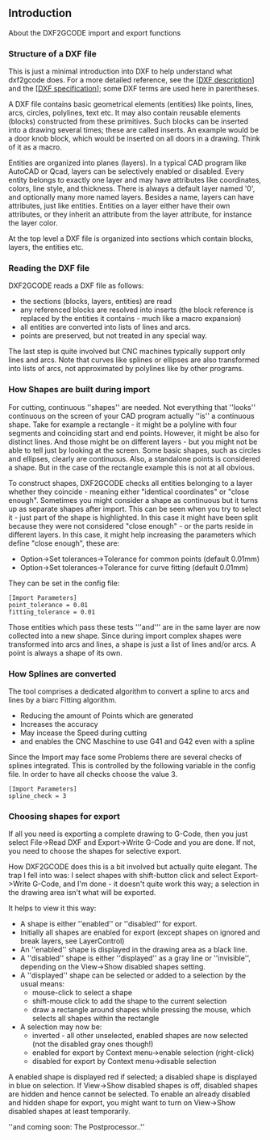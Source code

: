 ## Introduction ##
About the DXF2GCODE  import and export functions

### Structure of a DXF file ###
This is just a minimal introduction into DXF to help understand what dxf2gcode does.  For a more detailed reference, see the  [[DXF description](http://de.wikipedia.org/wiki/Drawing_Interchange_Format|Wikipedia)] and the  [[DXF specification](http://usa.autodesk.com/adsk/servlet/item?siteID=123112&id=12272454&linkID=10809853|Autodesk)]; some DXF terms are used here in parentheses.

A DXF file contains basic geometrical elements (entities) like points, lines, arcs, circles, polylines, text etc. It may also contain reusable elements (blocks) constructed from these primitives. Such blocks can be inserted  into a drawing several times; these are called inserts. An example would be a door knob block, which would be inserted on all doors in a drawing. Think of it as a macro.

Entities are organized into planes (layers). In a typical CAD program like AutoCAD or Qcad, layers can be  selectively enabled or disabled. Every entity belongs to exactly one layer and may have attributes like  coordinates, colors, line style, and thickness. There is always a default layer named '0', and optionally many more named layers. Besides a name, layers can have attributes, just like entities.  Entities on a layer either have their own attributes, or they inherit an attribute from the layer attribute, for instance the layer color.

At the top level a DXF file is organized into sections which contain blocks, layers, the entities etc.

### Reading the DXF file ###
DXF2GCODE reads a DXF file as follows:

  * the sections (blocks, layers, entities) are read
  * any referenced blocks are resolved into inserts (the block reference is replaced by the entities it contains - much like a macro expansion)
  * all entities are converted into lists of lines and arcs.
  * points are preserved, but not treated in any special way.

The last step is quite involved but CNC machines typically support only lines and arcs. Note that curves like splines or ellipses are also transformed into lists of arcs, not approximated by polylines like by other programs.

### How Shapes are built during import ###
For cutting, continuous ''shapes'' are needed. Not everything that ''looks'' continuous on the screen of your CAD program actually ''is'' a continuous shape. Take for example a rectangle - it might be a polyline with four segments and coinciding start and end points. However, it might be also for distinct lines. And those might be on different layers - but you might not be able to tell just by looking at the screen. Some basic shapes, such as circles and ellipses, clearly are continuous. Also, a standalone points is considered a shape. But in the case of the rectangle example this is not at all obvious.

To construct shapes, DXF2GCODE checks all entities belonging to a layer whether they coincide - meaning either "identical coordinates" or "close enough". Sometimes you might consider a shape as continuous but it turns up as separate shapes after import.  This can be seen when you try to select it - just part of the shape is highlighted. In this case it might have been split because they were not considered "close enough" - or the parts reside in different layers. In this case, it might help increasing the parameters which define "close enough", these are:

  * Option->Set tolerances->Tolerance for common points (default 0.01mm)
  * Option->Set tolerances->Tolerance for curve fitting (default 0.01mm)

They can be set in the config file:

```
[Import Parameters]
point_tolerance = 0.01
fitting_tolerance = 0.01
```
Those entities which pass these tests '''and''' are in the same layer are now collected into a new shape. Since during import complex shapes were transformed into arcs and lines, a shape is just a list of lines and/or arcs. A point is always a shape of its own.


### How Splines are converted ###
The tool comprises a dedicated algorithm to convert a spline to arcs and lines by a biarc Fitting algorithm.
  * Reducing the amount of Points which are generated
  * Increases the accuracy
  * May incease the Speed during cutting
  * and enables the CNC Maschine to use G41 and G42 even with a spline

Since the Import may face some Problems there are several checks of splines integrated. This is controlled by the following variable in the config file. In order to have all checks choose the value 3.
```
[Import Parameters]
spline_check = 3
```



### Choosing shapes for export ###
If all you need is exporting a complete drawing to G-Code, then you just select File->Read DXF and Export->Write G-Code and you are done. If not, you need to choose the shapes for selective export.

How DXF2GCODE does this is a bit involved but actually quite elegant. The trap I fell into was: I select shapes with shift-button click and select Export->Write G-Code, and I'm done - it doesn't quite work this way; a selection in the drawing area isn't what will be exported.

It helps to view it this way:

  * A shape is either ''enabled'' or ''disabled'' for export.
  * Initially all shapes are enabled for export (except shapes on ignored and break layers, see LayerControl)
  * An ''enabled'' shape is displayed in the drawing area as a black line.
  * A ''disabled'' shape is either ''displayed'' as a gray line or ''invisible'', depending on the View->Show disabled shapes setting.
  * A ''displayed'' shape can be selected or added to a selection by the usual means:
    * mouse-click to select a shape
    * shift-mouse click to add the shape to the current selection
    * draw a rectangle around shapes while pressing the mouse, which selects all shapes within the rectangle
  * A selection may now be:
    * inverted - all other unselected, enabled shapes are now selected (not the disabled gray ones though!)
    * enabled for export by Context menu->enable selection (right-click)
    * disabled for export by Context menu->disable selection

A enabled shape is displayed red if selected; a disabled shape is displayed in blue on selection. If View->Show disabled shapes is off, disabled shapes are hidden and hence cannot be selected. To enable an already disabled and hidden shape for  export, you might want to turn on View->Show disabled shapes at least temporarily.

''and coming soon: The Postprocessor..''